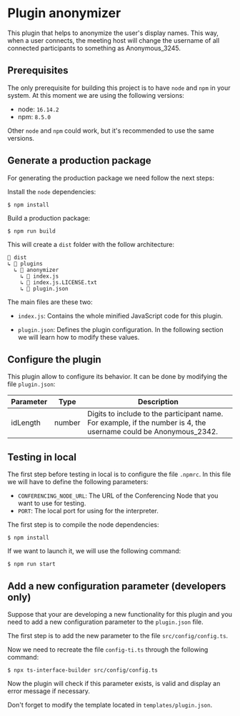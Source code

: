 # Plugin anonymizer

This plugin that helps to anonymize the user's display names. This way, when a user connects, the meeting host will change the username of all connected participants to something as Anonymous_3245.

## Prerequisites

The only prerequisite for building this project is to have `node` and `npm` in your system. At this moment we are using the following versions:

- node: `16.14.2`
- npm:  `8.5.0`

Other `node` and `npm` could work, but it's recommended to use the same versions.

## Generate a production package

For generating the production package we need follow the next steps:

Install the `node` dependencies:

    $ npm install

Build a production package:

    $ npm run build

This will create a  `dist` folder with the follow architecture:

```
📁 dist
↳ 📁 plugins
  ↳ 📁 anonymizer
    ↳ 📄 index.js
    ↳ 📄 index.js.LICENSE.txt
    ↳ 📄 plugin.json
```

The main files are these two:

- `index.js`: Contains the whole minified JavaScript code for this plugin.
  
- `plugin.json`: Defines the plugin configuration. In the following section we will learn how to modify these values.


## Configure the plugin

This plugin allow to configure its behavior. It can be done by modifying the file `plugin.json`:

| Parameter         | Type                    | Description  |
| ----------------- | ----------------------- | ------------ |
| idLength     | number                 | Digits to include to the participant name. For example, if the number is 4, the username could be Anonymous_2342. |


## Testing in local

The first step before testing in local is to configure the file `.npmrc`. In this file we will have to define the following parameters:

- `CONFERENCING_NODE_URL`: The URL of the Conferencing Node that you want to use for testing.
- `PORT`: The local port for using for the interpreter.

The first step is to compile the node dependencies:

    $ npm install

If we want to launch it, we will use the following command:

    $ npm run start

## Add a new configuration parameter (developers only)

Suppose that your are developing a new functionality for this plugin and you need to add a new configuration parameter to the `plugin.json` file.

The first step is to add the new parameter to the file `src/config/config.ts`.

Now we need to recreate the file `config-ti.ts` through the following command:

    $ npx ts-interface-builder src/config/config.ts

Now the plugin will check if this parameter exists, is valid and display an error message if necessary.

Don't forget to modify the template located in `templates/plugin.json`.
